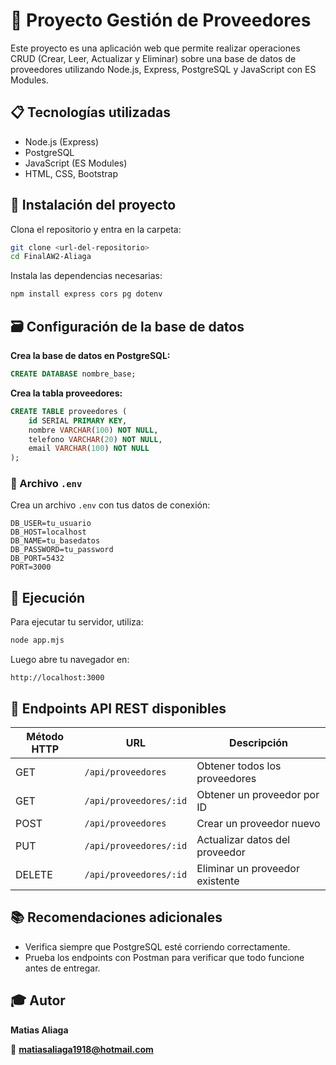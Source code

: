 # 📌 Proyecto Gestión de Proveedores

Este proyecto es una aplicación web que permite realizar operaciones CRUD (Crear, Leer, Actualizar y Eliminar) sobre una base de datos de proveedores utilizando Node.js, Express, PostgreSQL y JavaScript con ES Modules.

## 📋 Tecnologías utilizadas

- Node.js (Express)
- PostgreSQL
- JavaScript (ES Modules)
- HTML, CSS, Bootstrap

## 🔧 Instalación del proyecto

Clona el repositorio y entra en la carpeta:

```bash
git clone <url-del-repositorio>
cd FinalAW2-Aliaga
```

Instala las dependencias necesarias:

```bash
npm install express cors pg dotenv
```

## 🗃️ Configuración de la base de datos

**Crea la base de datos en PostgreSQL:**

```sql
CREATE DATABASE nombre_base;
```

**Crea la tabla proveedores:**

```sql
CREATE TABLE proveedores (
    id SERIAL PRIMARY KEY,
    nombre VARCHAR(100) NOT NULL,
    telefono VARCHAR(20) NOT NULL,
    email VARCHAR(100) NOT NULL
);
```

### 📌 Archivo `.env`

Crea un archivo `.env` con tus datos de conexión:

```env
DB_USER=tu_usuario
DB_HOST=localhost
DB_NAME=tu_basedatos
DB_PASSWORD=tu_password
DB_PORT=5432
PORT=3000
```

## 🚀 Ejecución

Para ejecutar tu servidor, utiliza:

```bash
node app.mjs
```

Luego abre tu navegador en:

```
http://localhost:3000
```

## 📌 Endpoints API REST disponibles

| Método HTTP | URL                    | Descripción                     |
|-------------|------------------------|----------------------------------|
| GET         | `/api/proveedores`     | Obtener todos los proveedores    |
| GET         | `/api/proveedores/:id` | Obtener un proveedor por ID      |
| POST        | `/api/proveedores`     | Crear un proveedor nuevo         |
| PUT         | `/api/proveedores/:id` | Actualizar datos del proveedor   |
| DELETE      | `/api/proveedores/:id` | Eliminar un proveedor existente  |



## 📚 Recomendaciones adicionales
- Verifica siempre que PostgreSQL esté corriendo correctamente.
- Prueba los endpoints con Postman para verificar que todo funcione antes de entregar.

## 🎓 Autor

**Matias Aliaga**

📧 **matiasaliaga1918@hotmail.com**

